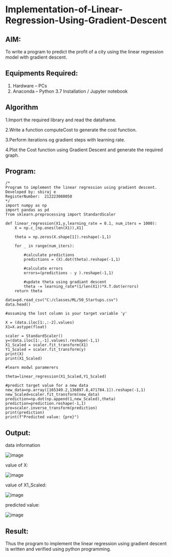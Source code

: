 # Implementation-of-Linear-Regression-Using-Gradient-Descent

## AIM:
To write a program to predict the profit of a city using the linear regression model with gradient descent.

## Equipments Required:
1. Hardware – PCs
2. Anaconda – Python 3.7 Installation / Jupyter notebook

## Algorithm
1.Import the required library and read the dataframe.

2.Write a function computeCost to generate the cost function.

3.Perform iterations og gradient steps with learning rate.

4.Plot the Cost function using Gradient Descent and generate the required graph.

## Program:
```
/*
Program to implement the linear regression using gradient descent.
Developed by: sbiraj e
RegisterNumber:  212223080050
*/
import numpy as np
import pandas as pd
from sklearn.preprocessing import StandardScaler

def linear_regression(X1,y,learning_rate = 0.1, num_iters = 1000):
    X = np.c_[np.ones(len(X1)),X1]
    
    theta = np.zeros(X.shape[1]).reshape(-1,1)
    
    for _ in range(num_iters):
        
        #calculate predictions
        predictions = (X).dot(theta).reshape(-1,1)
        
        #calculate errors
        errors=(predictions - y ).reshape(-1,1)
        
        #update theta using gradiant descent
        theta -= learning_rate*(1/len(X1))*X.T.dot(errors)
    return theta
                                        
data=pd.read_csv("C:/classes/ML/50_Startups.csv")
data.head()

#assuming the lost column is your target variable 'y' 

X = (data.iloc[1:,:-2].values)
X1=X.astype(float)

scaler = StandardScaler()
y=(data.iloc[1:,-1].values).reshape(-1,1)
X1_Scaled = scaler.fit_transform(X1)
Y1_Scaled = scaler.fit_transform(y)
print(X)
print(X1_Scaled)

#learn modwl paramerers

theta=linear_regression(X1_Scaled,Y1_Scaled)

#predict target value for a new data
new_data=np.array([165349.2,136897.8,471784.1]).reshape(-1,1)
new_Scaled=scaler.fit_transform(new_data)
prediction=np.dot(np.append(1,new_Scaled),theta)
prediction=prediction.reshape(-1,1)
pre=scaler.inverse_transform(prediction)
print(prediction)
print(f"Predicted value: {pre}")

```

## Output:
data information

![image](https://github.com/Sibi-raj5/Implementation-of-Linear-Regression-Using-Gradient-Descent/assets/160597836/ea8e27cb-6f9f-4277-b224-1231304a698d)

value of X:

![image](https://github.com/Sibi-raj5/Implementation-of-Linear-Regression-Using-Gradient-Descent/assets/160597836/6bd59982-6adb-48d1-bc7f-d0ec2b3c4676)

value of X1_Scaled:

![image](https://github.com/Sibi-raj5/Implementation-of-Linear-Regression-Using-Gradient-Descent/assets/160597836/a217e6db-287b-497f-8be5-509497cc89ef)

predicted value:

![image](https://github.com/Sibi-raj5/Implementation-of-Linear-Regression-Using-Gradient-Descent/assets/160597836/b02d4d70-36f7-4ef5-83e5-ce7870084ffe)

## Result:
Thus the program to implement the linear regression using gradient descent is written and verified using python programming.
